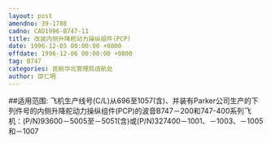 ```yaml
---
layout: post
amendno: 39-1788
cadno: CAD1996-B747-11
title: 改装内侧升降舵动力操纵组件(PCP)
date: 1996-12-05 00:00:00 +0800
effdate: 1996-12-06 00:00:00 +0800
tag: B747
categories: 民航华北管理局适航处
author: 邵仁明
---
```


##适用范围:
飞机生产线号(C/L)从696至1057(含)、并装有Parker公司生产的下列件号的内侧升降舵动力操纵组件(PCP)的波音B747－200和747-400系列飞机：(P/N)93600－5005至－5051(含)或(P/N)327400－1001、－1003、－1005和－1007

